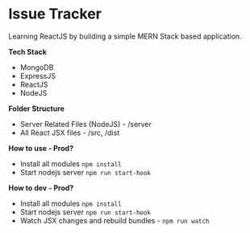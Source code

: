 # Issue Tracker
Learning ReactJS by building a simple MERN Stack based application.

**Tech Stack**

* MongoDB
* ExpressJS
* ReactJS
* NodeJS

**Folder Structure**

* Server Related Files (NodeJS) - /server
* All React JSX files - /src, /dist

**How to use - Prod?**

* Install all modules `npm install`
* Start nodejs server `npm run start-hook`

**How to dev - Prod?**

* Install all modules `npm install`
* Start nodejs server `npm run start-hook`
* Watch JSX changes and rebuild bundles - `npm run watch`
